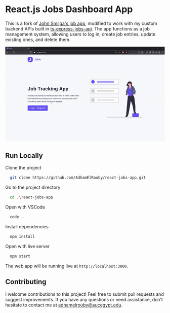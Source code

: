 # React.js Jobs Dashboard App

This is a fork of [John Smilga's job app](https://github.com/john-smilga/react-jobs-app/), modified to work with my custom backend APIs built in [ts-express-jobs-api](https://github.com/AdhamElRouby/ts-express-jobs-api/). The app functions as a job management system, allowing users to log in, create job entries, update existing ones, and delete them.


<div align="center">

<img src="./public/demo.gif" alt="App Demo">

</div>

## Run Locally

Clone the project

```bash
  git clone https://github.com/AdhamElRouby/react-jobs-app.git
```

Go to the project directory

```bash
  cd .\react-jobs-app
```

Open with VSCode

```bash
  code .
```

Install dependencies

```bash
  npm install
```

Open with live server

```bash
  npm start
```
The web app will be running live at `http://localhost:3000`.

## Contributing

I welcome contributions to this project! Feel free to submit pull requests and suggest improvements. 
If you have any questions or need assistance, don’t hesitate to contact me at adhamelrouby@aucegypt.edu.
